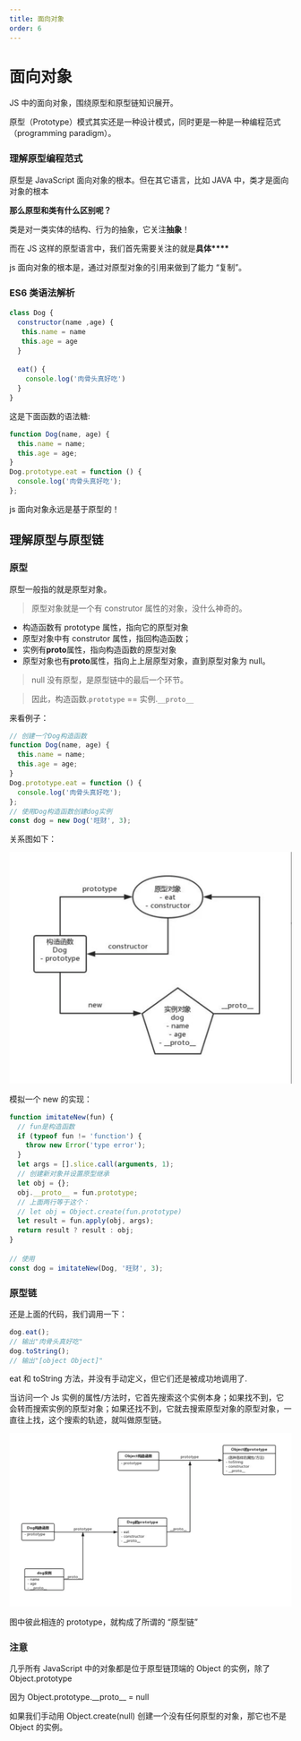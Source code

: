 ```yaml
---
title: 面向对象
order: 6
---
```


# 面向对象

JS 中的面向对象，围绕原型和原型链知识展开。

原型（Prototype）模式其实还是一种设计模式，同时更是一种是一种编程范式（programming paradigm）。

### 理解原型编程范式

原型是 JavaScript 面向对象的根本。但在其它语言，比如 JAVA 中，类才是面向对象的根本

**那么原型和类有什么区别呢？**

类是对一类实体的结构、行为的抽象，它关注**抽象**！

而在 JS 这样的原型语言中，我们首先需要关注的就是**具体\*\*\*\***

js 面向对象的根本是，通过对原型对象的引用来做到了能力 “复制”。

### ES6 类语法解析

```JavaScript
class Dog {
  constructor(name ,age) {
   this.name = name
   this.age = age
  }

  eat() {
    console.log('肉骨头真好吃')
  }
}
```

这是下面函数的语法糖:

```javascript
function Dog(name, age) {
  this.name = name;
  this.age = age;
}
Dog.prototype.eat = function () {
  console.log('肉骨头真好吃');
};
```

js 面向对象永远是基于原型的！

## 理解原型与原型链

### 原型

原型一般指的就是原型对象。

> 原型对象就是一个有 construtor 属性的对象，没什么神奇的。

- 构造函数有 prototype 属性，指向它的原型对象
- 原型对象中有 construtor 属性，指回构造函数；
- 实例有**proto**属性，指向构造函数的原型对象
- 原型对象也有**proto**属性，指向上上层原型对象，直到原型对象为 null。

> null 没有原型，是原型链中的最后一个环节。

> 因此，构造函数.`prototype` == 实例.`__proto__`

来看例子：

```javascript
// 创建一个Dog构造函数
function Dog(name, age) {
  this.name = name;
  this.age = age;
}
Dog.prototype.eat = function () {
  console.log('肉骨头真好吃');
};
// 使用Dog构造函数创建dog实例
const dog = new Dog('旺财', 3);
```

关系图如下：

![0cb0a99061f9d74a30819fa1631ff0ff.png](../image/A43BCA29-3799-41D6-A2EC-6B69A3DDC4F9.png)

模拟一个 new 的实现：

```js
function imitateNew(fun) {
  // fun是构造函数
  if (typeof fun != 'function') {
    throw new Error('type error');
  }
  let args = [].slice.call(arguments, 1);
  // 创建新对象并设置原型继承
  let obj = {};
  obj.__proto__ = fun.prototype;
  // 上面两行等于这个：
  // let obj = Object.create(fun.prototype)
  let result = fun.apply(obj, args);
  return result ? result : obj;
}

// 使用
const dog = imitateNew(Dog, '旺财', 3);
```

### 原型链

还是上面的代码，我们调用一下：

```javascript
dog.eat();
// 输出"肉骨头真好吃"
dog.toString();
// 输出"[object Object]"
```

eat 和 toString 方法，并没有手动定义，但它们还是被成功地调用了.

当访问一个 Js 实例的属性/方法时，它首先搜索这个实例本身；如果找不到，它会转而搜索实例的原型对象；如果还找不到，它就去搜索原型对象的原型对象，一直往上找，这个搜索的轨迹，就叫做原型链。

![99299eecf56a87d6bd679036a3431da8.png](../image/FEBB1465-6D89-48E4-8E66-4813C09335FC.png)

图中彼此相连的 prototype，就构成了所谓的 “原型链”

### 注意

几乎所有 JavaScript 中的对象都是位于原型链顶端的 Object 的实例，除了 Object.prototype

因为 Object.prototype.\_\_proto\_\_ = null

如果我们手动用 Object.create(null) 创建一个没有任何原型的对象，那它也不是 Object 的实例。
